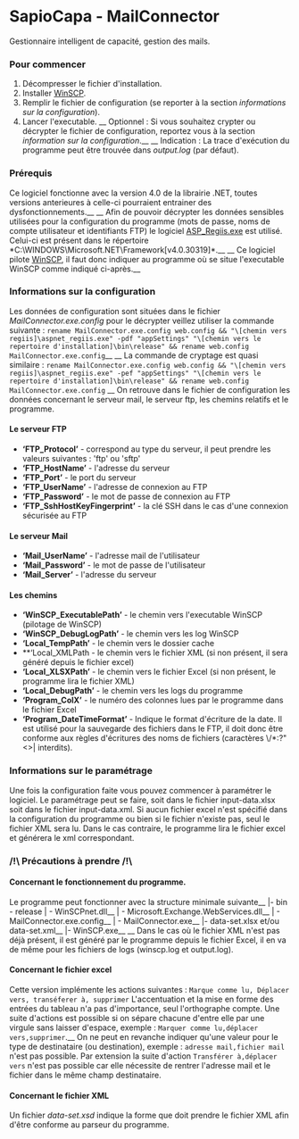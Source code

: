 # SapioCapa - MailConnector

Gestionnaire intelligent de capacité, gestion des mails.

### Pour commencer

1. Décompresser le fichier d'installation.
2. Installer [WinSCP](https://winscp.net/eng/download.php).
3. Remplir le fichier de configuration (se reporter à la section *informations sur la configuration*).
4. Lancer l'executable.
__
Optionnel : Si vous souhaitez crypter ou décrypter le fichier de configuration, reportez vous à la section *information sur la configuration*.__
__
Indication : La trace d'exécution du programme peut être trouvée dans *output.log* (par défaut).

### Prérequis

Ce logiciel fonctionne avec la version 4.0 de la librairie .NET, toutes versions anterieures à celle-ci pourraient entrainer des dysfonctionnements.__
__
Afin de pouvoir décrypter les données sensibles utilisées pour la configuration du programme (mots de passe, noms de compte utilisateur et identifiants FTP) le logiciel [ASP_Regiis.exe](https://msdn.microsoft.com/fr-fr/library/k6h9cz8h(v=vs.100).aspx) est utilisé. 
Celui-ci est présent dans le répertoire *C:\WINDOWS\Microsoft.NET\Framework\[v4.0.30319]\*.__
__
Ce logiciel pilote [WinSCP](https://winscp.net/eng/download.php), il faut donc indiquer au programme où se situe l'executable WinSCP comme indiqué ci-après.__

### Informations sur la configuration

Les données de configuration sont situées dans le fichier *MailConnector.exe.config* pour le décrypter veillez utiliser la commande suivante : ```rename MailConnector.exe.config web.config && "\[chemin vers regiis]\aspnet_regiis.exe" -pdf "appSettings" "\[chemin vers le repertoire d'installation]\bin\release" && rename web.config MailConnector.exe.config```__
__
La commande de cryptage est quasi similaire : ```rename MailConnector.exe.config web.config && "\[chemin vers regiis]\aspnet_regiis.exe" -pef "appSettings" "\[chemin vers le repertoire d'installation]\bin\release" && rename web.config MailConnector.exe.config```
__
On retrouve dans le fichier de configuration les données concernant le serveur mail, le serveur ftp, les chemins relatifs et le programme.

#### Le serveur FTP
* **‘FTP_Protocol’**  - correspond au type du serveur, il peut prendre les valeurs suivantes : 'ftp' ou 'sftp'
* **‘FTP_HostName’** - l'adresse du serveur 
* **‘FTP_Port’** - le port du serveur
* **‘FTP_UserName’** - l'adresse de connexion au FTP
* **‘FTP_Password’** - le mot de passe de connexion au FTP
* **‘FTP_SshHostKeyFingerprint’** - la clé SSH dans le cas d'une connexion sécurisée au FTP 

#### Le serveur Mail
* **‘Mail_UserName’** - l'adresse mail de l'utilisateur
* **‘Mail_Password’** - le mot de passe de l'utilisateur
* **‘Mail_Server’** - l'adresse du serveur

#### Les chemins
* **‘WinSCP_ExecutablePath’** - le chemin vers l'executable WinSCP (pilotage de WinSCP) 
* **‘WinSCP_DebugLogPath’** - le chemin vers les log WinSCP
* **‘Local_TempPath’** - le chemin vers le dossier cache
* **‘Local_XMLPath - le chemin vers le fichier XML (si non présent, il sera généré depuis le fichier excel)
* **‘Local_XLSXPath’** - le chemin vers le fichier Excel (si non présent, le programme lira le fichier XML)
* **‘Local_DebugPath’** - le chemin vers les logs du programme
* **‘Program_ColX’** - le numéro des colonnes lues par le programme dans le fichier Excel
* **‘Program_DateTimeFormat’** - Indique le format d'écriture de la date. Il est utilisé pour la sauvegarde des fichiers dans le FTP, il doit donc être conforme aux règles d'écritures des noms de fichiers (caractères \\/\*:?"<>| interdits).

### Informations sur le paramétrage

Une fois la configuration faite vous pouvez commencer à paramétrer le logiciel. Le paramétrage peut se faire, soit dans le fichier input-data.xlsx soit dans le fichier input-data.xml. Si aucun fichier excel n'est spécifié dans la configuration du programme ou bien si le fichier n'existe pas, seul le fichier XML sera lu. Dans le cas contraire, le programme lira le fichier excel et générera le xml correspondant.


### /!\ Précautions à prendre /!\

#### Concernant le fonctionnement du programme.

Le programme peut fonctionner avec la structure minimale suivante__
|- bin - release | - WinSCPnet.dll__
                 | - Microsoft.Exchange.WebServices.dll__
                 | - MailConnector.exe.config__
                 | - MailConnector.exe__
|- data-set.xlsx et/ou data-set.xml__
|- WinSCP.exe__
__
Dans le cas où le fichier XML n'est pas déjà présent, il est généré par le programme depuis le fichier Excel, il en va de même pour les fichiers de logs (winscp.log et output.log).

#### Concernant le fichier excel

Cette version implémente les actions suivantes : ```Marque comme lu, Déplacer vers, transéferer à, supprimer```
L'accentuation et la mise en forme des entrées du tableau n'a pas d'importance, seul l'orthographe compte.
Une suite d'actions est possible si on sépare chacune d'entre elle par une virgule sans laisser d'espace, exemple : ```Marquer comme lu,déplacer vers,supprimer```.__
On ne peut en revanche indiquer qu'une valeur pour le type de destinataire (ou destination), exemple : ```adresse mail,fichier mail``` n'est pas possible. Par extension la suite d'action ```Transférer à,déplacer vers``` n'est pas possible car elle nécessite de rentrer l'adresse mail et le fichier dans le même champ destinataire.

#### Concernant le fichier XML

Un fichier *data-set.xsd* indique la forme que doit prendre le fichier XML afin d'être conforme au parseur du programme.


